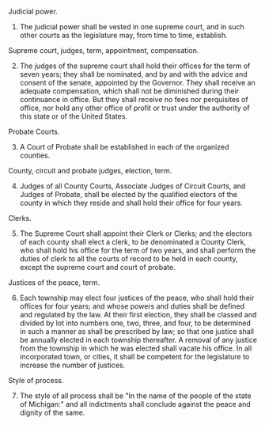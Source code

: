 

Judicial power.

1. The judicial power shall be vested in one supreme court, and in such other courts as the legislature may, from time to time, establish.

Supreme court, judges, term, appointment, compensation.

2. The judges of the supreme court shall hold their offices for the term of seven years; they shall be nominated, and by and with the advice and consent of the senate, appointed by the Governor. They shall receive an adequate compensation, which shall not be diminished during their continuance in office. But they shall receive no fees nor perquisites of office, nor hold any other office of profit or trust under the authority of this state or of the United States.

Probate Courts.

3. A Court of Probate shall be established in each of the organized counties.

County, circuit and probate judges, election, term.

4. Judges of all County Courts, Associate Judges of Circuit Courts, and Judges of Probate, shall be elected by the qualified electors of the county in which they reside and shall hold their office for four years.

Clerks.

5. The Supreme Court shall appoint their Clerk or Clerks; and the electors of each county shall elect a clerk, to be denominated a County Clerk, who shall hold his office for the term of two years, and shall perform the duties of clerk to all the courts of record to be held in each county, except the supreme court and court of probate.

Justices of the peace, term.

6. Each township may elect four justices of the peace, who shall hold their offices for four years; and whose powers and duties shall be defined and regulated by the law. At their first election, they shall be classed and divided by lot into numbers one, two, three, and four, to be determined in such a manner as shall be prescribed by law; so that one justice shall be annually elected in each township thereafter. A removal of any justice from the township in which he was elected shall vacate his office. In all incorporated town, or cities, it shall be competent for the legislature to increase the number of justices.

Style of process.

7. The style of all process shall be "In the name of the people of the state of Michigan:" and all indictments shall conclude against the peace and dignity of the same.
